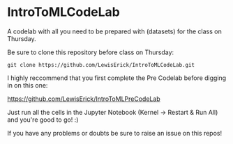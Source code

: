 # IntroToMLCodeLab
A codelab with all you need to be prepared with (datasets) for the class on Thursday.

Be sure to clone this repository before class on Thursday:

```
git clone https://github.com/LewisErick/IntroToMLCodeLab.git
```

I highly reccommend that you first complete the Pre Codelab before digging in on this one:

https://github.com/LewisErick/IntroToMLPreCodeLab

Just run all the cells in the Jupyter Notebook (Kernel -> Restart & Run All) and you're good to go! :)

If you have any problems or doubts be sure to raise an issue on this repos!
